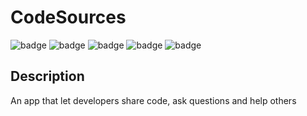 <h1> CodeSources</h1>

![badge](https://img.shields.io/github/last-commit/abjj1999/codeSources)
![badge](https://img.shields.io/github/directory-file-count/abjj1999/codeSources)
![badge](https://img.shields.io/github/languages/count/abjj1999/codeSources)
![badge](https://img.shields.io/github/languages/top/abjj1999/codeSources)
![badge](https://img.shields.io/github/license/abjj1999/codeSources)

## Description

An app that let developers share code, ask questions and help others
